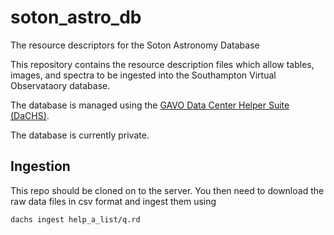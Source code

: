 # soton_astro_db
The resource descriptors for the Soton Astronomy Database

This repository contains the resource description files which allow tables, images, and spectra to be ingested into the Southampton Virtual Observataory database.

The database is managed using the [GAVO Data Center Helper Suite (DaCHS)](https://docs.g-vo.org/DaCHS/).

The database is currently private.

## Ingestion

This repo should be cloned on to the server. You then need to download the raw data files in csv format and ingest them using 

```Shell
dachs ingest help_a_list/q.rd
```
